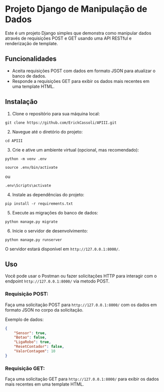 # Projeto Django de Manipulação de Dados

Este é um projeto Django simples que demonstra como manipular dados através de requisições POST e GET usando uma API RESTful e renderização de template.

## Funcionalidades

- Aceita requisições POST com dados em formato JSON para atualizar o banco de dados.
- Responde a requisições GET para exibir os dados mais recentes em uma template HTML.

## Instalação

1. Clone o repositório para sua máquina local:

```
git clone https://github.com/ErickCassoli/APIII.git
```

2. Navegue até o diretório do projeto:

```
cd APIII
```

3. Crie e ative um ambiente virtual (opcional, mas recomendado):

```
python -m venv .env
```
```
source .env/bin/activate
```
ou
```
.env\Scripts\activate
```

4. Instale as dependências do projeto:

```
pip install -r requirements.txt
```

5. Execute as migrações do banco de dados:

```
python manage.py migrate
```

6. Inicie o servidor de desenvolvimento:

```
python manage.py runserver
```

O servidor estará disponível em `http://127.0.0.1:8000/`.

## Uso

Você pode usar o Postman ou fazer solicitações HTTP para interagir com o endpoint `http://127.0.0.1:8000/` via metodo POST.

### Requisição POST:

Faça uma solicitação POST para `http://127.0.0.1:8000/` com os dados em formato JSON no corpo da solicitação.

Exemplo de dados:

```json
{
    "Sensor": true,
    "Botao": false,
    "LigaRobo": true,
    "ResetContador": false,
    "ValorContagem": 10
}
```

### Requisição GET:

Faça uma solicitação GET para `http://127.0.0.1:8000/` para exibir os dados mais recentes em uma template HTML.